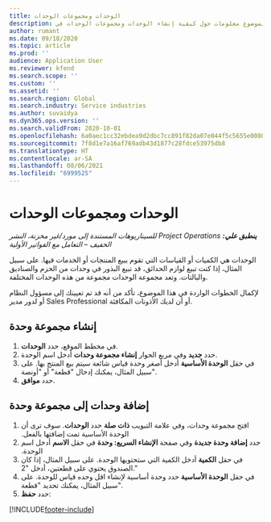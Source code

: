 ```yaml
---
title: الوحدات ومجموعات الوحدات
description: يوفر هذا الموضوع معلومات حول كيفية إنشاء الوحدات ومجموعات الوحدات في Dynamics 365 Project Operations.
author: rumant
ms.date: 09/18/2020
ms.topic: article
ms.prod: ''
audience: Application User
ms.reviewer: kfend
ms.search.scope: ''
ms.custom: ''
ms.assetid: ''
ms.search.region: Global
ms.search.industry: Service industries
ms.author: suvaidya
ms.dyn365.ops.version: ''
ms.search.validFrom: 2020-10-01
ms.openlocfilehash: 6a0aec1cc32ebdea9d2dbc7cc891f82da07e044f5c5655e008068f72dd198587
ms.sourcegitcommit: 7f8d1e7a16af769adb43d1877c28fdce53975db8
ms.translationtype: HT
ms.contentlocale: ar-SA
ms.lasthandoff: 08/06/2021
ms.locfileid: "6999525"
---
```

# <a name="units-and-unit-groups"></a>الوحدات ومجموعات الوحدات

_**ينطبق علي:** ‏‫Project Operations للسيناريوهات المستندة إلى مورد/غير مخزنة‬، ‏‫النشر الخفيف – التعامل مع الفواتير الأولية‬_

الوحدات هي الكميات أو القياسات التي تقوم ببيع المنتجات أو الخدمات فيها. على سبيل المثال، إذا كنت تبيع لوازم الحدائق، قد تبيع البذور في وحدات من الحزم والصناديق والبالتات. وتعد مجموعة الوحدات مجموعة من هذه الوحدات المختلفة.

لإكمال الخطوات الواردة في هذا الموضوع، تأكد من أنه قد تم تعيينك إلى مسؤول النظام أو لدور مدير Sales Professional أو أن لديك الأذونات المكافئة.

## <a name="create-a-unit-group"></a>إنشاء مجموعة وحدة

1. في مخطط الموقع، حدد **الوحدات**.
2. حدد **جديد** وفي مربع الحوار **إنشاء مجموعة وحدات** أدخل اسم الوحدة.
3. في حقل **‏‫الوحدة الأساسية‬** أدخل أصغر وحدة قياس شائعة سيتم بيع المنتج بها. على سبيل المثال، يمكنك إدخال "قطعة" أو "أونصة".
4. حدد **موافق**.

## <a name="add-units-to-a-unit-group"></a>إضافة وحدات إلى مجموعة وحدة

1. افتح مجموعة وحدات، وفي علامة التبويب **ذات صلة‬‏‫** حدد **الوحدات**. سوف ترى أن الوحدة الأساسية تمت إضافتها بالفعل.
2. حدد **إضافة وحدة جديدة** وفي صفحة **الإنشاء السريع: وحدة‬‏‫** في حقل **الاسم** أدخل اسم الوحدة.
3. في حقل **الكمية** أدخل الكمية التي ستحتويها الوحدة. على سبيل المثال، إذا كان الصندوق يحتوي على قطعتين، أدخل "2." 
4. في حقل **‏‫الوحدة الأساسية‬** حدد وحدة أساسية لإنشاء اقل وحده قياس للوحدة. على سبيل المثال، يمكنك تحديد "قطعة".
5. حدد **حفظ**:


[!INCLUDE[footer-include](../includes/footer-banner.md)]
